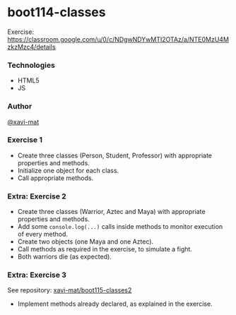 # boot114-classes

Exercise: https://classroom.google.com/u/0/c/NDgwNDYwMTI2OTAz/a/NTE0MzU4MzkzMzc4/details

### Technologies
* HTML5
* JS

### Author
[@xavi-mat](@xavi-mat)

### Exercise 1
* Create three classes (Person, Student, Professor) with appropriate properties and methods.
* Initialize one object for each class.
* Call appropriate methods.

### Extra: Exercise 2
* Create three classes (Warrior, Aztec and Maya) with appropriate properties and methods.
* Add some `console.log(...)` calls inside methods to monitor execution of every method.
* Create two objects (one Maya and one Aztec).
* Call methods as required in the exercise, to simulate a fight.
* Both warriors die (as expected).

### Extra: Exercise 3
See repository: [xavi-mat/boot115-classes2](https://github.com/xavi-mat/boot115-classes2)
* Implement methods already declared, as explained in the exercise.